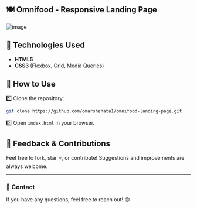 ##  🍽️ Omnifood - Responsive Landing Page

![image](https://github.com/user-attachments/assets/a247abcc-5715-409d-8905-1f88cf5e362d)


## 🚀 Technologies Used

- **HTML5**
- **CSS3** (Flexbox, Grid, Media Queries)

## 📂 How to Use

1️⃣ Clone the repository:
```bash
git clone https://github.com/omarshehata1/omnifood-landing-page.git
```

2️⃣ Open `index.html` in your browser.

## 🌟 Feedback & Contributions

Feel free to fork, star ⭐, or contribute! Suggestions and improvements are always welcome.  

---

### 📩 Contact

If you have any questions, feel free to reach out! 😊
